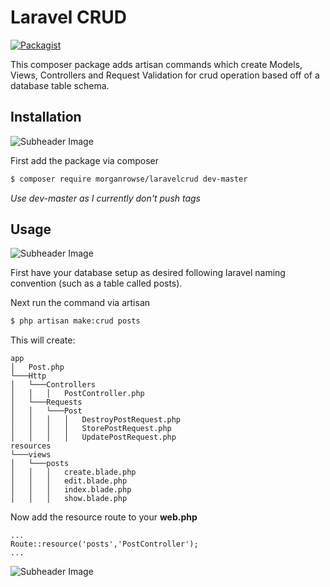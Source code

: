 # Laravel CRUD


[![Packagist](https://img.shields.io/packagist/dt/morganrowse/laravelcrud.svg?style=for-the-badge)](https://packagist.org/packages/morganrowse/laravelcrud)


This composer package adds artisan commands which create Models, Views, Controllers and Request Validation for crud operation based off of a database table schema.

## Installation

![Subheader Image](https://user-images.githubusercontent.com/17880010/32118361-aab588f8-bb51-11e7-95ef-6462dd720179.png)

First add the package via composer

```bash
$ composer require morganrowse/laravelcrud dev-master
```

_Use dev-master as I currently don't push tags_

## Usage

![Subheader Image](https://user-images.githubusercontent.com/17880010/32118361-aab588f8-bb51-11e7-95ef-6462dd720179.png)

First have your database setup as desired following laravel naming convention (such as a table called posts).

Next run the command via artisan

```bash
$ php artisan make:crud posts
```

This will create:

```
app
│   Post.php
└───Http
│   └───Controllers
│   │   │   PostController.php
│   └───Requests
│   │   └───Post
│   │   │   │   DestroyPostRequest.php
│   │   │   │   StorePostRequest.php
│   │   │   │   UpdatePostRequest.php
resources
└───views
│   └───posts
│   │   │   create.blade.php
│   │   │   edit.blade.php
│   │   │   index.blade.php
│   │   │   show.blade.php
```

Now add the resource route to your **web.php**

```
...
Route::resource('posts','PostController');
...
```

![Subheader Image](https://user-images.githubusercontent.com/17880010/32118361-aab588f8-bb51-11e7-95ef-6462dd720179.png)
